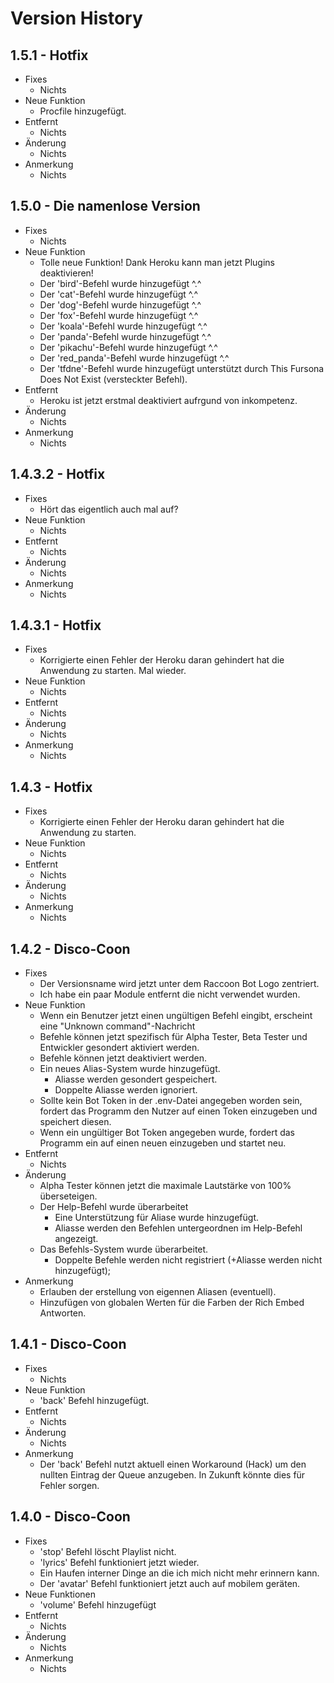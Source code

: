 
# Version History

## 1.5.1 - Hotfix

- Fixes
  - Nichts
- Neue Funktion
  - Procfile hinzugefügt.
- Entfernt
  - Nichts
- Änderung
  - Nichts
- Anmerkung
  - Nichts

## 1.5.0 - Die namenlose Version

- Fixes
  - Nichts
- Neue Funktion
  - Tolle neue Funktion! Dank Heroku kann man jetzt Plugins deaktivieren!
  - Der 'bird'-Befehl wurde hinzugefügt ^.^
  - Der 'cat'-Befehl wurde hinzugefügt ^.^
  - Der 'dog'-Befehl wurde hinzugefügt ^.^
  - Der 'fox'-Befehl wurde hinzugefügt ^.^
  - Der 'koala'-Befehl wurde hinzugefügt ^.^
  - Der 'panda'-Befehl wurde hinzugefügt ^.^
  - Der 'pikachu'-Befehl wurde hinzugefügt ^.^
  - Der 'red_panda'-Befehl wurde hinzugefügt ^.^
  - Der 'tfdne'-Befehl wurde hinzugefügt unterstützt durch This Fursona Does Not Exist (versteckter Befehl).
- Entfernt
  - Heroku ist jetzt erstmal deaktiviert aufrgund von inkompetenz.
- Änderung
  - Nichts
- Anmerkung
  - Nichts

## 1.4.3.2 - Hotfix

- Fixes
  - Hört das eigentlich auch mal auf?
- Neue Funktion
  - Nichts
- Entfernt
  - Nichts
- Änderung
  - Nichts
- Anmerkung
  - Nichts

## 1.4.3.1 - Hotfix

- Fixes
  - Korrigierte einen Fehler der Heroku daran gehindert hat die Anwendung zu starten. Mal wieder.
- Neue Funktion
  - Nichts
- Entfernt
  - Nichts
- Änderung
  - Nichts
- Anmerkung
  - Nichts

## 1.4.3 - Hotfix

- Fixes
  - Korrigierte einen Fehler der Heroku daran gehindert hat die Anwendung zu starten.
- Neue Funktion
  - Nichts
- Entfernt
  - Nichts
- Änderung
  - Nichts
- Anmerkung
  - Nichts

## 1.4.2 - Disco-Coon

- Fixes
  - Der Versionsname wird jetzt unter dem Raccoon Bot Logo zentriert.
  - Ich habe ein paar Module entfernt die nicht verwendet wurden.
- Neue Funktion
  - Wenn ein Benutzer  jetzt einen ungültigen Befehl eingibt, erscheint eine "Unknown command"-Nachricht
  - Befehle können jetzt spezifisch für Alpha Tester, Beta Tester und Entwickler gesondert aktiviert werden.
  - Befehle können jetzt deaktiviert werden.
  - Ein neues Alias-System wurde hinzugefügt.
    - Aliasse werden gesondert gespeichert.
    - Doppelte Aliasse werden ignoriert.
  - Sollte kein Bot Token in der .env-Datei angegeben worden sein, fordert das Programm den Nutzer auf einen Token einzugeben und speichert diesen.
  - Wenn ein ungültiger Bot Token angegeben wurde, fordert das Programm ein auf einen neuen einzugeben und startet neu.
- Entfernt
  - Nichts
- Änderung
  - Alpha Tester können jetzt die maximale Lautstärke von 100% überseteigen.
  - Der Help-Befehl wurde überarbeitet
    - Eine Unterstützung für Aliase wurde hinzugefügt.
    - Aliasse werden den Befehlen untergeordnen im Help-Befehl angezeigt.
  - Das Befehls-System wurde überarbeitet.
    - Doppelte Befehle werden nicht registriert (+Aliasse werden nicht hinzugefügt);
- Anmerkung
  - Erlauben der erstellung von eigennen Aliasen (eventuell).
  - Hinzufügen von globalen Werten für die Farben der Rich Embed Antworten.

## 1.4.1 - Disco-Coon

- Fixes
  - Nichts
- Neue Funktion
  - 'back' Befehl hinzugefügt.
- Entfernt
  - Nichts
- Änderung
  - Nichts
- Anmerkung
  - Der 'back' Befehl nutzt aktuell einen Workaround (Hack) um den nullten Eintrag der Queue anzugeben.
    In Zukunft könnte dies für Fehler sorgen.

## 1.4.0 - Disco-Coon

- Fixes
  - 'stop' Befehl löscht Playlist nicht.
  - 'lyrics' Befehl funktioniert jetzt wieder.
  - Ein Haufen interner Dinge an die ich mich nicht mehr erinnern kann.
  - Der 'avatar' Befehl funktioniert jetzt auch auf mobilem geräten.
- Neue Funktionen
  - 'volume' Befehl hinzugefügt
- Entfernt
  - Nichts
- Änderung
  - Nichts
- Anmerkung
  - Nichts
